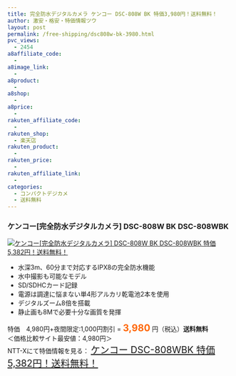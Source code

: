 ```yaml
---
title: 完全防水デジタルカメラ ケンコー DSC-808W BK 特価3,980円！送料無料！
author: 激安・格安・特価情報ツウ
layout: post
permalink: /free-shipping/dsc808w-bk-3980.html
pvc_views:
  - 2454
a8affiliate_code:
  - 
a8image_link:
  - 
a8product:
  - 
a8shop:
  - 
a8price:
  - 
rakuten_affiliate_code:
  - 
rakuten_shop:
  - 楽天店
rakuten_product:
  - 
rakuten_price:
  - 
rakuten_affiliate_link:
  - 
categories:
  - コンパクトデジカメ
  - 送料無料
---
```

### ケンコー[完全防水デジタルカメラ] DSC-808W BK DSC-808WBK

<div class="img-bg2 img_L">
  <a href="http://px.a8.net/svt/ejp?a8mat=ZYP6S+8IMA3E+S1Q+BWGDT&a8ejpredirect=http://nttxstore.jp/_II_KE13992288" target="_blank" title="ケンコー[完全防水デジタルカメラ] DSC-808W BK DSC-808WBK 特価5,382円！送料無料！"><img src="http://i2.wp.com/image.nttxstore.jp/l2_images/K/KE/KE13992288.jpg?resize=120%2C120" border="0" alt="ケンコー[完全防水デジタルカメラ] DSC-808W BK DSC-808WBK 特価5,382円！送料無料！" style="border: 0pt none;" data-recalc-dims="1" /></a>
</div>

<!--more-->

  * 水深3m、60分まで対応するIPX8の完全防水機能
  * 水中撮影も可能なモデル
  * SD/SDHCカード記録
  * 電源は調達に悩まない単4形アルカリ乾電池2本を使用
  * デジタルズーム8倍を搭載
  * 静止画も8Mで必要十分な画質を発揮

特価　4,980円+夜間限定:1,000円割引 = <span style="color: #ff6600; font-size: 150%;"><strong>3,980</strong></span> 円（税込）**送料無料**  
＜価格比較サイト最安値：4,980円＞  
NTT-Xにて特価情報を見る： <span style="font-size: 150%;"><a href="http://px.a8.net/svt/ejp?a8mat=ZYP6S+8IMA3E+S1Q+BWGDT&a8ejpredirect=http://nttxstore.jp/_II_KE13992288" target="_blank">ケンコー DSC-808WBK 特価5,382円！送料無料！</a></span>